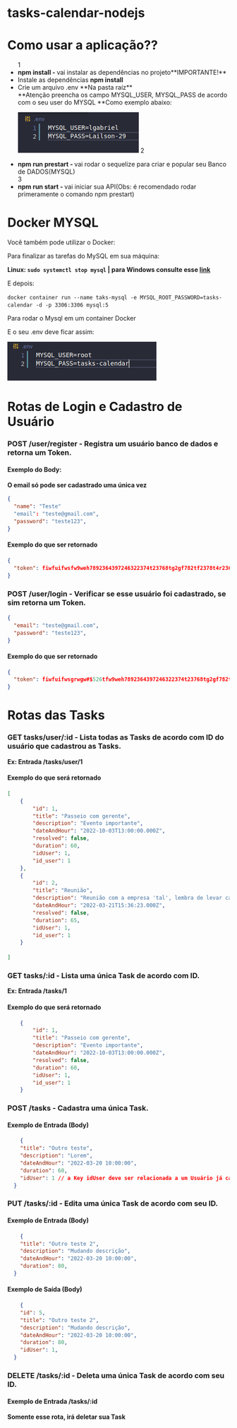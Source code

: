 # tasks-calendar-nodejs

# Como usar a aplicação??
<ul>
  1<li><strong>npm install - </strong>vai instalar as dependências no projeto**IMPORTANTE!**</li>
  <li>Instale as dependências <strong>npm install</strong></li>
  <li>Crie um arquivo .env **Na pasta raíz**</strong></li>
  **Atenção preencha os campo MYSQL_USER, MYSQL_PASS de acordo com o seu user do MYSQL
  **Como exemplo abaixo:
</ol>


![Exemplo](https://github.com/LailsonGabriel/tasks-calendar-nodejs/blob/main/Screenshot%20from%202022-03-18%2009-14-23.png)
  2<li><strong>npm run prestart - </strong> vai rodar o sequelize para criar e popular seu Banco de DADOS(MYSQL)</li>
  3<li><strong>npm run start - </strong> vai iniciar sua API(Obs: é recomendado rodar primeramente o comando npm prestart)</li>
</ul>

# Docker MYSQL

Você também pode utilizar o Docker:

<p>Para finalizar as tarefas do MySQL em sua máquina:</p>
<strong>Linux: <code>sudo systemctl stop mysql</code> | para Windows consulte esse <a href="https://admininfo.info/iniciar-detener-o-reiniciar-servicio-mysql-en-linux">link</a></strong>
<p>E depois:</p>
<code>docker container run --name taks-mysql -e MYSQL_ROOT_PASSWORD=tasks-calendar -d -p 3306:3306 mysql:5</code>
<p>Para rodar o Mysql em um container Docker</p>

<p>E o seu .env deve ficar assim:</p>

![Exemplo](https://github.com/LailsonGabriel/tasks-calendar-nodejs/blob/main/Screenshot%20from%202022-03-18%2009-17-54.png)

# Rotas de Login e Cadastro de Usuário

<h3><strong>POST</strong> /user/register - Registra um usuário banco de dados e retorna um Token.</h3>

<h4>Exemplo do Body:</h4>
<strong>O email só pode ser cadastrado uma única vez</strong>

```json
{
  "name": "Teste"
  "email": "teste@gmail.com",
  "password": "teste123",
}
```
<h4>Exemplo do que ser retornado</h4>

```json
{
  "token": fiwfuifwsfw9weh7892364397246322374t23768tg2gf782tf2378t4r236784t27893rg9823gr9723
}
```

<h3><strong>POST</strong> /user/login - Verificar se esse usuário foi cadastrado, se sim retorna um Token.</h3>

```json
{
  "email": "teste@gmail.com",
  "password": "teste123",
}
```
<h4>Exemplo do que ser retornado</h4>

```json
{
  "token": fiwfuifwsgrwgw#$526tfw9weh7892364397246322374t23768tg2gf782tf2378t4r236784t27893rg9823gr9723
}
```

# Rotas das Tasks

<h3><strong>GET</strong> tasks/user/:id - Lista todas as Tasks de acordo com ID do usuário que cadastrou as Tasks.</h3>
<strong>Ex: Entrada /tasks/user/1</strong>

<h4>Exemplo do que será retornado</h4>

```json
[
    {
        "id": 1,
        "title": "Passeio com gerente",
        "description": "Evento importante",
        "dateAndHour": "2022-10-03T13:00:00.000Z",
        "resolved": false,
        "duration": 60,
        "idUser": 1,
        "id_user": 1
    },
    {
        "id": 2,
        "title": "Reunião",
        "description": "Reunião com a empresa 'tal', lembra de levar caderno",
        "dateAndHour": "2022-03-21T15:36:23.000Z",
        "resolved": false,
        "duration": 65,
        "idUser": 1,
        "id_user": 1
    }
  
]
```

<h3><strong>GET</strong> tasks/:id - Lista uma única Task de acordo com ID.</h3>

<strong>Ex: Entrada /tasks/1 </strong>

<h4>Exemplo do que será retornado</h4>

```json
    {
        "id": 1,
        "title": "Passeio com gerente",
        "description": "Evento importante",
        "dateAndHour": "2022-10-03T13:00:00.000Z",
        "resolved": false,
        "duration": 60,
        "idUser": 1,
        "id_user": 1
    }
```

<h3><strong>POST</strong> /tasks - Cadastra uma única Task.</h3>

<h4>Exemplo de Entrada (Body)</h4>
 
```json
    {
    "title": "Outro teste",
    "description": "Lorem",
    "dateAndHour": "2022-03-20 10:00:00",
    "duration": 60,
    "idUser": 1 // a Key idUser deve ser relacionada a um Usuário já cadastrado
  }
```

<h3><strong>PUT</strong> /tasks/:id - Edita uma única Task de acordo com seu ID.</h3>

<h4>Exemplo de Entrada (Body)</h4>
 
```json
    {
    "title": "Outro teste 2",
    "description": "Mudando descrição",
    "dateAndHour": "2022-03-20 10:00:00",
    "duration": 80,
  }
```

<h4>Exemplo de Saída (Body)</h4>
 
```json
    {
    "id": 5,
    "title": "Outro teste 2",
    "description": "Mudando descrição",
    "dateAndHour": "2022-03-20 10:00:00",
    "duration": 80,
    "idUser": 1,
  }
```

<h3><strong>DELETE</strong> /tasks/:id - Deleta uma única Task de acordo com seu ID.</h3>

<h4>Exemplo de Entrada /tasks/:id</h4>
<strong>Somente esse rota, irá deletar sua Task</strong>





